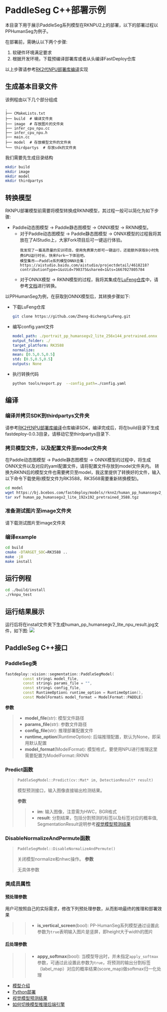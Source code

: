 # PaddleSeg C++部署示例

本目录下用于展示PaddleSeg系列模型在RKNPU2上的部署，以下的部署过程以PPHumanSeg为例子。

在部署前，需确认以下两个步骤:

1. 软硬件环境满足要求
2. 根据开发环境，下载预编译部署库或者从头编译FastDeploy仓库

以上步骤请参考[RK2代NPU部署库编译](../../../../../docs/cn/build_and_install/rknpu2.md)实现

## 生成基本目录文件

该例程由以下几个部分组成
```text
.
├── CMakeLists.txt
├── build  # 编译文件夹
├── image  # 存放图片的文件夹
├── infer_cpu_npu.cc
├── infer_cpu_npu.h
├── main.cc
├── model  # 存放模型文件的文件夹
└── thirdpartys  # 存放sdk的文件夹
```

我们需要先生成目录结构
```bash
mkdir build
mkdir image
mkdir model
mkdir thirdpartys
```

## 转换模型

RKNPU部署模型前需要将模型转换成RKNN模型，其过程一般可以简化为如下步骤:
*   Paddle动态图模型 -> Paddle静态图模型 -> ONNX模型 -> RKNN模型。
    *   对于Paddle动态图模型 -> Paddle静态图模型 -> ONNX模型的过程我将其放在了AIStudio上，大家Fork项目后可一键运行体验。
        ```text
        我发现了一篇高质量的实训项目，使用免费算力即可一键运行，还能额外获取8小时免费GPU运行时长，快来Fork一下体验吧。
        模型集市——Paddle系列模型ONNX合集：https://aistudio.baidu.com/aistudio/projectdetail/4618218?contributionType=1&sUid=790375&shared=1&ts=1667027805784
        ```
    *   对于ONNX模型 -> RKNN模型的过程，我将其集成在[LuFeng仓库](https://github.com/Zheng-Bicheng/LuFeng)中，请参考[文档](https://github.com/Zheng-Bicheng/LuFeng/blob/main/docs/export.md)进行转换。

以PPHumanSeg为例，在获取到ONNX模型后，其转换步骤如下:
* 下载LuFeng仓库
    ```bash
    git clone https://github.com/Zheng-Bicheng/LuFeng.git
    ```
* 编写config.yaml文件
    ```yaml
    model_path: ./portrait_pp_humansegv2_lite_256x144_pretrained.onnx
    output_folder: ./
    target_platform: RK3588
    normalize:
    mean: [0.5,0.5,0.5]
    std: [0.5,0.5,0.5]
    outputs: None
    ```
* 执行转换代码
    ```bash
    python tools/export.py  --config_path=./config.yaml
    ```
  
## 编译

### 编译并拷贝SDK到thirdpartys文件夹

请参考[RK2代NPU部署库编译](../../../../../docs/cn/build_and_install/rknpu2.md)仓库编译SDK，编译完成后，将在build目录下生成
fastdeploy-0.0.3目录，请移动它至thirdpartys目录下.

### 拷贝模型文件，以及配置文件至model文件夹
在Paddle动态图模型 -> Paddle静态图模型 -> ONNX模型的过程中，将生成ONNX文件以及对应的yaml配置文件，请将配置文件存放到model文件夹内。
转换为RKNN后的模型文件也需要拷贝至model，我这里提供了转换好的文件，输入以下命令下载使用(模型文件为RK3588，RK3568需要重新转换模型)。
```bash
cd model
wget https://bj.bcebos.com/fastdeploy/models/rknn2/human_pp_humansegv2_lite_192x192_pretrained_3588.tgz
tar xvf human_pp_humansegv2_lite_192x192_pretrained_3588.tgz
```

### 准备测试图片至image文件夹
请下载测试图片至image文件夹

### 编译example

```bash
cd build
cmake -DTARGET_SOC=RK3588 ..
make -j8
make install
```

## 运行例程

```bash
cd ./build/install
./rknpu_test
```

## 运行结果展示
运行后将在install文件夹下生成human_pp_humansegv2_lite_npu_result.jpg文件，如下图:
![](https://user-images.githubusercontent.com/58363586/198875853-72821ad1-d4f7-41e3-b616-bef43027de3c.jpg)

## PaddleSeg C++接口

### PaddleSeg类

```c++
fastdeploy::vision::segmentation::PaddleSegModel(
        const string& model_file,
        const string& params_file = "",
        const string& config_file,
        const RuntimeOption& runtime_option = RuntimeOption(),
        const ModelFormat& model_format = ModelFormat::PADDLE)
```

**参数**

> * **model_file**(str): 模型文件路径
> * **params_file**(str): 参数文件路径
> * **config_file**(str): 推理部署配置文件
> * **runtime_option**(RuntimeOption): 后端推理配置，默认为None，即采用默认配置
> * **model_format**(ModelFormat): 模型格式，要使用NPU进行推理这里需要配置为ModelFormat::RKNN

### Predict函数

> ```c++
> PaddleSegModel::Predict(cv::Mat* im, DetectionResult* result)
> ```
>
> 模型预测接口，输入图像直接输出检测结果。
>
> **参数**
>
> > * **im**: 输入图像，注意需为HWC，BGR格式
> > * **result**: 分割结果，包括分割预测的标签以及标签对应的概率值, SegmentationResult说明参考[视觉模型预测结果](../../../../../docs/api/vision_results/)

### DisableNormalizeAndPermute函数

> ```c++
> PaddleSegModel::DisableNormalizeAndPermute()
> ```
>
> 关闭模型normalize和nhwc操作。
> **参数**
> 
> 无具体参数


### 类成员属性
#### 预处理参数
用户可按照自己的实际需求，修改下列预处理参数，从而影响最终的推理和部署效果

> > * **is_vertical_screen**(bool): PP-HumanSeg系列模型通过设置此参数为`true`表明输入图片是竖屏，即height大于width的图片

#### 后处理参数
> > * **appy_softmax**(bool): 当模型导出时，并未指定`apply_softmax`参数，可通过此设置此参数为`true`，将预测的输出分割标签（label_map）对应的概率结果(score_map)做softmax归一化处理

- [模型介绍](../../)
- [Python部署](../python)
- [视觉模型预测结果](../../../../../docs/api/vision_results/)
- [如何切换模型推理后端引擎](../../../../../docs/cn/faq/how_to_change_backend.md)
